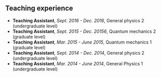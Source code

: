## Teaching experience
- **Teaching Assistant**, *Sept. 2016 - Dec. 2016*, General physics 2 (undergraduate level)
- **Teaching Assistant**, *Sept. 2015 - Dec. 20156*, Quantum mechanics 2 (graduate level)
- **Teaching Assistant**, *Mar. 2015 - June 2015*, Quantum mechanics 1 (graduate level)
- **Teaching Assistant**, *Sept. 2014 - Dec. 2014*, General physics 2 (undergraduate level)
- **Teaching Assistant**, *Mar. 2014 - June 2014*, General Physics 1 (undergraduate level)
